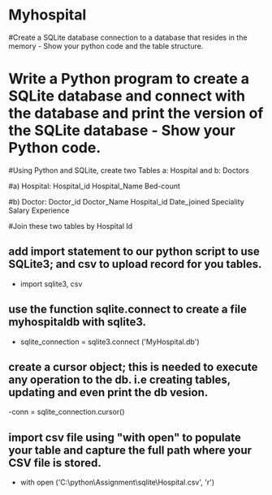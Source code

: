 # Myhospital
#Create a SQLite database connection to a database that resides in the memory - Show your python code and the table structure. 

#  Write a Python program to create a SQLite database and connect with the database and print the version of the SQLite database - Show your Python code.

#Using Python and SQLite, create two Tables a: Hospital and b: Doctors

#a) Hospital:
    Hospital_id
    Hospital_Name
    Bed-count

#b) Doctor:
    Doctor_id
    Doctor_Name
    Hospital_id
    Date_joined
    Speciality
    Salary
    Experience

#Join these two tables by Hospital Id 

## add  import statement to our python script to use SQLite3; and csv to upload record for you tables.
- import sqlite3, csv
## use the function sqlite.connect to create a file myhospitaldb with sqlite3.
- sqlite_connection = sqlite3.connect ('MyHospital.db')
## create a cursor object; this is needed to execute any operation to the db. i.e creating tables, updating and even print the db vesion.
-conn = sqlite_connection.cursor()
## import csv file using "with open" to populate your table and capture the full path where your CSV file is stored.
- with open ('C:\python\Assignment\sqlite\Hospital.csv', 'r')

